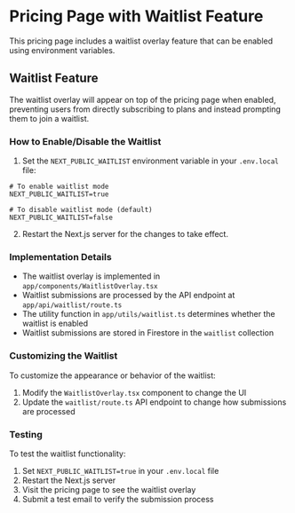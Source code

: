 # Pricing Page with Waitlist Feature

This pricing page includes a waitlist overlay feature that can be enabled using environment variables.

## Waitlist Feature

The waitlist overlay will appear on top of the pricing page when enabled, preventing users from directly subscribing to plans and instead prompting them to join a waitlist.

### How to Enable/Disable the Waitlist

1. Set the `NEXT_PUBLIC_WAITLIST` environment variable in your `.env.local` file:

```
# To enable waitlist mode
NEXT_PUBLIC_WAITLIST=true

# To disable waitlist mode (default)
NEXT_PUBLIC_WAITLIST=false
```

2. Restart the Next.js server for the changes to take effect.

### Implementation Details

- The waitlist overlay is implemented in `app/components/WaitlistOverlay.tsx`
- Waitlist submissions are processed by the API endpoint at `app/api/waitlist/route.ts`
- The utility function in `app/utils/waitlist.ts` determines whether the waitlist is enabled
- Waitlist submissions are stored in Firestore in the `waitlist` collection

### Customizing the Waitlist

To customize the appearance or behavior of the waitlist:

1. Modify the `WaitlistOverlay.tsx` component to change the UI
2. Update the `waitlist/route.ts` API endpoint to change how submissions are processed

### Testing

To test the waitlist functionality:

1. Set `NEXT_PUBLIC_WAITLIST=true` in your `.env.local` file
2. Restart the Next.js server
3. Visit the pricing page to see the waitlist overlay
4. Submit a test email to verify the submission process 